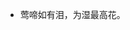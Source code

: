 - 莺啼如有泪，为湿最高花。


<!---
CriMson-83/CriMson-83 is a ✨ special ✨ repository because its `README.md` (this file) appears on your GitHub profile.
You can click the Preview link to take a look at your changes.
--->
